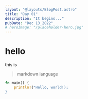 ```yaml
---
layout: "@layouts/BlogPost.astro"
title: "Day 01"
description: "It begins..."
pubDate: "Dec 13 2022"
# heroImage: "/placeholder-hero.jpg"
---
```


# hello
this is 

> markdown language

```rust
fn main() {
    println!("Hello, world!);
}
```
